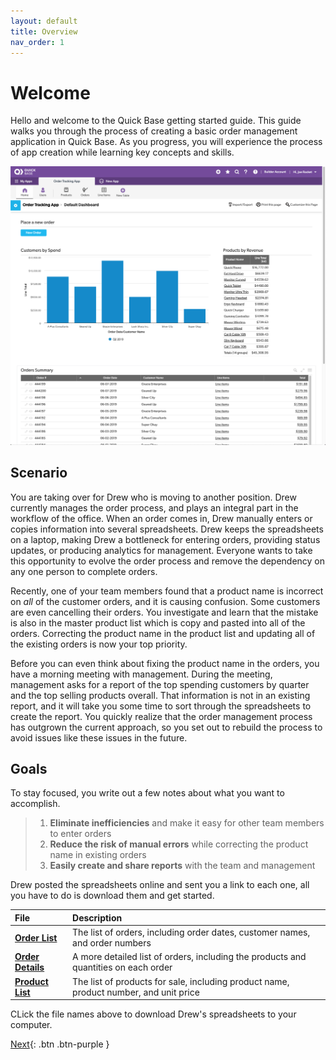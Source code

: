 ```yaml
---
layout: default
title: Overview
nav_order: 1
---
```


# Welcome

Hello and welcome to the Quick Base getting started guide. This guide walks you through the process of creating a basic order management application in Quick Base. As you progress, you will experience the process of app creation while learning key concepts and skills.

![](assets/images/image-75.png)

## Scenario

You are taking over for Drew who is moving to another position. Drew currently manages the order process, and plays an integral part in the workflow of the office. When an order comes in, Drew manually enters or copies information into several spreadsheets. Drew keeps the spreadsheets on a laptop, making Drew a bottleneck for entering orders, providing status updates, or producing analytics for management. Everyone wants to take this opportunity to evolve the order process and remove the dependency on any one person to complete orders.

Recently, one of your team members found that a product name is incorrect on _all_ of the customer orders, and it is causing confusion.  Some customers are even cancelling their orders. You investigate and learn that the mistake is also in the master product list which is copy and pasted into all of the orders. Correcting the product name in the product list and updating all of the existing orders is now your top priority.

Before you can even think about fixing the product name in the orders, you have a morning meeting with management. During the meeting, management asks for a report of the top spending customers by quarter and the top selling products overall. That information is not in an existing report, and it will take you some time to sort through the spreadsheets to create the report. You quickly realize that the order management process has outgrown the current approach, so you set out to rebuild the process to avoid issues like these issues in the future.

## Goals

To stay focused, you write out a few notes about what you want to accomplish.

> 1. **Eliminate inefficiencies** and make it easy for other team members to enter orders
> 2. **Reduce the risk of manual errors** while correcting the product name in existing orders
> 3. **Easily create and share reports** with the team and management

Drew posted the spreadsheets online and sent you a link to each one, all you have to do is download them and get started.
 
| File                                           | Description                                                                          |
|:-----------------------------------------------|:-------------------------------------------------------------------------------------|
| [**Order List**](/assets/data/OrderList.xlsx)      | The list of orders, including order dates, customer names, and order numbers           |
| [**Order Details**](/assets/data/OrderDetails.xlsx) | A more detailed list of orders, including the products and quantities on each order  |
| [**Product List**](/assets/data/ProductList.xlsx)   | The list of products for sale, including product name, product number, and unit price  |

CLick the file names above to download Drew's spreadsheets to your computer.

[Next](createApp.html){: .btn .btn-purple }
